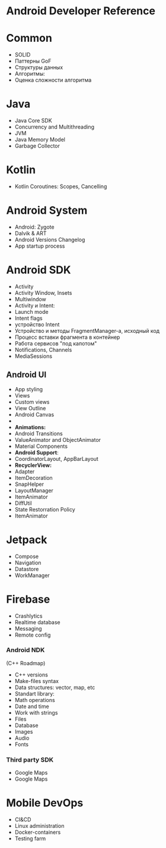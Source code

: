 # Android Developer Reference

# Common
- SOLID
- Паттерны GoF
- Структуры данных
- Алгоритмы:
 - Оценка сложности алгоритма

# Java
- Java Core SDK
- Concurrency and Multithreading
- JVM
 - Java Memory Model
 - Garbage Collector

# Kotlin
- Kotlin Coroutines: Scopes, Cancelling

# Android System

- Android: Zygote
- Dalvik & ART
- Android Versions Changelog
- App startup process

# Android SDK
- Activity
 - Activity Window, Insets
 - Multiwindow 
- Activity и Intent:
 - Launch mode
 - Intent flags
 - устройство Intent
- Устройство и методы FragmentManager-а, исходный код
 - Процесс вставки фрагмента в контейнер
- Работа сервисов "под капотом"
- Notifications, Channels
- MediaSessions

## Android UI
- App styling
- Views
 - Custom views
 - View Outline
 - Android Canvas
  - 
- **Animations:**
 - Android Transitions
 - ValueAnimator and ObjectAnimator
- Material Components
- **Android Support**:
 - CoordinatorLayout, AppBarLayout
- **RecyclerView:**
 - Adapter
 - ItemDecoration
 - SnapHelper
 - LayoutManager
 - ItemAnimator
 - DiffUtil
 - State Restorration Policy
 - ItemAnimator

#  Jetpack
- Compose
- Navigation
- Datastore
- WorkManager

#  Firebase
- Crashlytics
- Realtime database
- Messaging
- Remote config

### Android NDK
(С++ Roadmap)

- C++ versions
- Make-files syntax
- Data structures: vector, map, etc
- Standart library:
 - Math operations
 - Date and time
 - Work with strings
- Files
- Database
- Images
- Audio
- Fonts


### Third party SDK
- Google Maps
- Google Maps

# Mobile DevOps
- CI&CD
- Linux administration
- Docker-containers
- Testing farm
